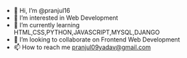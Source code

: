 - 👋 Hi, I’m @pranjul16
- 👀 I’m interested in Web Development
- 🌱 I’m currently learning HTML,CSS,PYTHON,JAVASCRIPT,MYSQL,DJANGO
- 💞️ I’m looking to collaborate on Frontend Web Development
- 📫 How to reach me pranjul09yadav@gmail.com

<!---
pranjul16/pranjul16 is a ✨ special ✨ repository because its `README.md` (this file) appears on your GitHub profile.
You can click the Preview link to take a look at your changes.
--->
